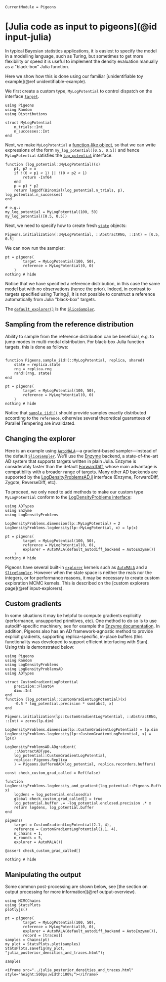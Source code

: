 ```@meta
CurrentModule = Pigeons
```

# [Julia code as input to pigeons](@id input-julia)

In typical Bayesian statistics applications, it is 
easiest to specify the model in a modelling language, 
such as Turing, but sometimes to get more flexibility or 
speed it is useful to implement the density evaluation 
manually as a "black-box" Julia function. 

Here we show how this is done using our familiar [unidentifiable toy example](@ref unidentifiable-example).

We first create a custom type, `MyLogPotential` to control dispatch on the interface [`target`](@ref).


```@example julia
using Pigeons 
using Random
using Distributions

struct MyLogPotential 
    n_trials::Int
    n_successes::Int
end
```

Next, we make `MyLogPotential` a 
[function-like object](https://docs.julialang.org/en/v1/manual/methods/#Function-like-objects), so that we can write expressions of the form
`my_log_potential([0.5, 0.5])` and 
hence `MyLogPotential` satisfies the [`log_potential`](@ref) interface:

```@example julia
function (log_potential::MyLogPotential)(x) 
    p1, p2 = x
    if !(0 < p1 < 1) || !(0 < p2 < 1)
        return -Inf64 
    end
    p = p1 * p2
    return logpdf(Binomial(log_potential.n_trials, p), log_potential.n_successes)
end

# e.g.:
my_log_potential = MyLogPotential(100, 50)
my_log_potential([0.5, 0.5])
```

Next, we need to specify how to create fresh [`state`](@ref) objects: 

```@example julia
Pigeons.initialization(::MyLogPotential, ::AbstractRNG, ::Int) = [0.5, 0.5]
```

We can now run the sampler:

```@example julia
pt = pigeons(
        target = MyLogPotential(100, 50), 
        reference = MyLogPotential(0, 0)
    )
nothing # hide
```

Notice that we have specified a reference distribution, in this case the same model but with 
no observations (hence the prior).
Indeed, in contrast to targets specified using 
Turing.jl, it is not possible to construct a 
reference automatically from Julia "black-box" targets. 

The [`default_explorer()`](@ref) is the [`SliceSampler`](@ref). 


## Sampling from the reference distribution

Ability to sample from the reference distribution can be beneficial, e.g. to jump modes 
in multi-modal distribution. 
For black-box Julia function targets, this is done as follows:

```@example julia

function Pigeons.sample_iid!(::MyLogPotential, replica, shared)
    state = replica.state 
    rng = replica.rng 
    rand!(rng, state)
end

pt = pigeons(
        target = MyLogPotential(100, 50), 
        reference = MyLogPotential(0, 0)
    )
nothing # hide
```

Notice that [`sample_iid!()`](@ref) should provide samples exactly distributed 
according to the `reference`, otherwise several theoretical guarantees of 
Parallel Tempering are invalidated. 


## Changing the explorer 

Here is an example using [`AutoMALA`](@ref)—a gradient-based sampler—instead of the default 
[`SliceSampler`](@ref). We'll use the [Enzyme](https://enzyme.mit.edu/julia) backend, a state-of-the-art
AD system that supports targets written in plain Julia. Enzyme is considerably faster than the default
[ForwardDiff](https://juliadiff.org/ForwardDiff.jl/), whose main advantage is compatibility 
with a broader range of targets. Many other AD backends are supported by the
[LogDensityProblemsAD.jl](https://github.com/tpapp/LogDensityProblemsAD.jl) interface 
(Enzyme, ForwardDiff, Zygote, ReverseDiff, etc).

To proceed, we only need to add methods to make our custom type `MyLogPotential` conform to the 
[LogDensityProblems interface](https://github.com/tpapp/LogDensityProblems.jl):

```@example julia
using ADTypes
using Enzyme
using LogDensityProblems

LogDensityProblems.dimension(lp::MyLogPotential) = 2
LogDensityProblems.logdensity(lp::MyLogPotential, x) = lp(x)

pt = pigeons(
        target = MyLogPotential(100, 50), 
        reference = MyLogPotential(0, 0), 
        explorer = AutoMALA(default_autodiff_backend = AutoEnzyme())
    )
nothing # hide
```

Pigeons have several built-in [`explorer`](@ref) kernels such as 
[`AutoMALA`](@ref) and a [`SliceSampler`](@ref). 
However when the state space is neither the reals nor the integers, 
or for performance reasons, it may be necessary to create custom 
exploration MCMC kernels.
This is described on the [custom explorers page](@ref input-explorers).

## Custom gradients 

In some situations it may be helpful to compute gradients explicitly 
(performance, unsupported primitives, etc). 
One method to do so is to use autodiff-specific machinery, 
see for example the [Enzyme documentation](https://enzyme.mit.edu/julia/stable/generated/custom_rule/). 
In addition, Pigeons also has an AD framework-agnostic method to provide 
explicit gradients, supporting replica-specific, in-place 
buffers (this functionality was developed to support efficient interfacing with Stan). 
Using this is demonstrated below:

```@example custom_ad
using Pigeons
using Random
using LogDensityProblems
using LogDensityProblemsAD
using ADTypes

struct CustomGradientLogPotential
    precision::Float64
    dim::Int
end
function (log_potential::CustomGradientLogPotential)(x)
    -0.5 * log_potential.precision * sum(abs2, x)
end

Pigeons.initialization(lp::CustomGradientLogPotential, ::AbstractRNG, ::Int) = zeros(lp.dim)

LogDensityProblems.dimension(lp::CustomGradientLogPotential) = lp.dim
LogDensityProblems.logdensity(lp::CustomGradientLogPotential, x) = lp(x)

LogDensityProblemsAD.ADgradient(
    ::AbstractADType, 
    log_potential::CustomGradientLogPotential, 
    replica::Pigeons.Replica
    ) = Pigeons.BufferedAD(log_potential, replica.recorders.buffers)

const check_custom_grad_called = Ref(false)

function LogDensityProblems.logdensity_and_gradient(log_potential::Pigeons.BufferedAD{CustomGradientLogPotential}, x)
    logdens = log_potential.enclosed(x)
    global check_custom_grad_called[] = true
    log_potential.buffer .= -log_potential.enclosed.precision .* x
    return logdens, log_potential.buffer
end

pigeons(
    target = CustomGradientLogPotential(2.1, 4), 
    reference = CustomGradientLogPotential(1.1, 4), 
    n_chains = 1,
    n_rounds = 5,
    explorer = AutoMALA())

@assert check_custom_grad_called[]

nothing # hide
```


## Manipulating the output

Some 
common post-processing are shown below, see [the section on output processing for more information](@ref output-overview). 

```@example julia
using MCMCChains
using StatsPlots
plotlyjs()

pt = pigeons(
        target = MyLogPotential(100, 50), 
        reference = MyLogPotential(0, 0), 
        explorer = AutoMALA(default_autodiff_backend = AutoEnzyme()),
        record = [traces])
samples = Chains(pt)
my_plot = StatsPlots.plot(samples)
StatsPlots.savefig(my_plot, "julia_posterior_densities_and_traces.html"); 

samples
```

```@raw html
<iframe src="../julia_posterior_densities_and_traces.html" style="height:500px;width:100%;"></iframe>
```


